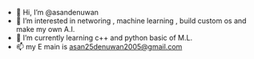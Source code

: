 - 👋 Hi, I’m @asandenuwan
- 👀 I’m interested in networing , machine learning , build custom os and make my own A.I.
- 🌱 I’m currently learning c++ and python basic of M.L.
- 📫 my E main is asan25denuwan2005@gmail.com
